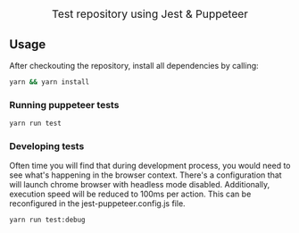 <p align="center" style="font-size: 1.2rem;">Test repository using Jest & Puppeteer</p>

## Usage

After checkouting the repository, install all dependencies by calling:

```bash
yarn && yarn install
```

### Running puppeteer tests

```sh
yarn run test
```

### Developing tests

Often time you will find that during development process, you would need to see what's happening in the browser context. There's a configuration that will launch chrome browser with headless mode disabled. Additionally, execution speed will be reduced to 100ms per action. This can be reconfigured in the jest-puppeteer.config.js file.

```sh
yarn run test:debug
```
